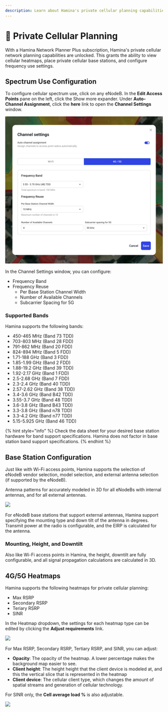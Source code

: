 ```yaml
---
description: Learn about Hamina's private cellular planning capabilities.
---
```


# 📶 Private Cellular Planning

With a Hamina Network Planner Plus subscription, Hamina's private cellular network planning capabilities are unlocked. This grants the ability to view cellular heatmaps, place private cellular base stations, and configure frequency use settings.

## Spectrum Use Configuration

To configure cellular spectrum use, click on any eNodeB. In the **Edit Access Points** pane on the left, click the Show more expander. Under **Auto-Channel Assignment**, click the **here** link to open the **Channel Settings** window.

![](<../.gitbook/assets/Spectrum Use Configuration.png>)

In the Channel Settings window, you can configure:

* Frequency Band
* Frequency Reuse
  * Per Base Station Channel Width
  * Number of Available Channels
  * Subcarrier Spacing for 5G

### Supported Bands

Hamina supports the following bands:

* 450-465 MHz (Band 73 TDD)
* 703-803 MHz (Band 28 FDD)
* 791-862 MHz (Band 20 FDD)
* 824-894 MHz (Band 5 FDD)
* 1.71-188 GHz (Band 3 FDD)
* 1.85-1.99 GHz (Band 2 FDD)
* 1.88-19.2 GHz (Band 39 TDD)
* 1.92-2.17 GHz (Band 1 FDD)
* 2.5-2.68 GHz (Band 7 FDD)
* 2.3-2.4 GHz (Band 40 TDD)
* 2.57-2.62 GHz (Band 38 TDD)
* 3.4-3.6 GHz (Band B42 TDD)
* 3.55-3.7 GHz (Band 48 TDD)
* 3.6-3.8 GHz (Band B43 TDD)
* 3.3-3.8 GHz (Band n78 TDD)
* 3.3-4.2 GHz (Band n77 TDD)
* 5.15-5.925 GHz (Band 46 TDD)

{% hint style="info" %}
Check the data sheet for your desired base station hardware for band support specifications. Hamina does not factor in base station band support specifications.
{% endhint %}

## Base Station Configuration

Just like with Wi-Fi access points, Hamina supports the selection of eNodeB vendor selection, model selection, and external antenna selection (if supported by the eNodeB).&#x20;

Antenna patterns for accurately modeled in 3D for all eNodeBs with internal antennas, and for all external antennas.

![](../.gitbook/assets/cellular\_antenna\_model.png)

For eNodeB base stations that support external antennas, Hamina support specifying the mounting type and down tilt of the antenna in degrees. Transmit power at the radio is configurable, and the EIRP is calculated for the antenna.

### Mounting, Height, and Downtilt

Also like Wi-Fi access points in Hamina, the height, downtilt are fully configurable, and all signal propagation calculations are calculated in 3D.

## 4G/5G Heatmaps

Hamina supports the following heatmaps for private cellular planning:

* Max RSRP
* Secondary RSRP
* Teriary RSRP
* SINR

In the Heatmap dropdown, the settings for each heatmap type can be edited by clicking the **Adjust requirements** link.

![](../.gitbook/assets/cellular\_heatmaps.png)

For Max RSRP, Secondary RSRP, Tertiary RSRP, and SINR, you can adjust:

* **Opacity**: The opacity of the heatmap. A lower percentage makes the background map easier to see.
* **Client height**: The height height that the client device is modeled at, and this the vertical slice that is represented in the heatmap
* **Client device**: The cellular client type, which changes the amount of spatial streams and generation of cellular technology.

For SINR only, the **Cell average load %** is also adjustable.

![](../.gitbook/assets/sinr\_requirements.png)



